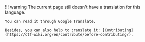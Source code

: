 !!! warning
    The current page still doesn't have a translation for this language.

    You can read it through Google Translate.

    Besides, you can also help to translate it: [Contributing](https://ctf-wiki.org/en/contribute/before-contributing/).

